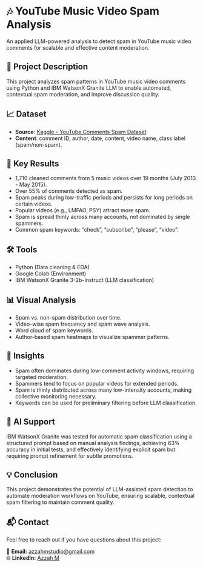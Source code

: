 # 🎶 YouTube Music Video Spam Analysis

An applied LLM-powered analysis to detect spam in YouTube music video comments for scalable and effective content moderation.

## 📌 Project Description

This project analyzes spam patterns in YouTube music video comments using Python and IBM WatsonX Granite LLM to enable automated, contextual spam moderation, and improve discussion quality.

## 📈 Dataset

- **Source**: [Kaggle - YouTube Comments Spam Dataset](https://www.kaggle.com/datasets/ahsenwaheed/youtube-comments-spam-dataset)
- **Content**: comment ID, author, date, content, video name, class label (spam/non-spam).

## 🚀 Key Results

- 1,710 cleaned comments from 5 music videos over 19 months (July 2013 - May 2015).
- Over 55% of comments detected as spam.
- Spam peaks during low-traffic periods and persists for long periods on certain videos.
- Popular videos (e.g., LMFAO, PSY) attract more spam.
- Spam is spread thinly across many accounts, not dominated by single spammers.
- Common spam keywords: “check”, “subscribe”, “please”, “video”.

## 🛠️ Tools

- Python (Data cleaning & EDA)
- Google Colab (Environment)
- IBM WatsonX Granite 3-2b-Instruct (LLM classification)

## 📊 Visual Analysis

- Spam vs. non-spam distribution over time.
- Video-wise spam frequency and spam wave analysis.
- Word cloud of spam keywords.
- Author-based spam heatmaps to visualize spammer patterns.

## 🎯 Insights

- Spam often dominates during low-comment activity windows, requiring targeted moderation.
- Spammers tend to focus on popular videos for extended periods.
- Spam is thinly distributed across many low-intensity accounts, making collective monitoring necessary.
- Keywords can be used for preliminary filtering before LLM classification.

## 🤖 AI Support

IBM WatsonX Granite was tested for automatic spam classification using a structured prompt based on manual analysis findings, achieving 63% accuracy in initial tests, and effectively identifying explicit spam but requiring prompt refinement for subtle promotions.

## 💡 Conclusion

This project demonstrates the potential of LLM-assisted spam detection to automate moderation workflows on YouTube, ensuring scalable, contextual spam filtering to maintain comment quality.

## 📬 Contact

Feel free to reach out if you have questions about this project:

📧 **Email:** azzahmstudio@gmail.com  
🌐 **LinkedIn:** [Azzah M](http://www.linkedin.com/in/azzah-m-165867214)
